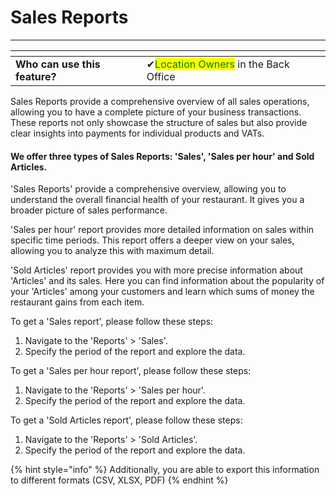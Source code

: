 # Sales Reports

***

<table data-card-size="large" data-view="cards"><thead><tr><th></th><th></th><th></th></tr></thead><tbody><tr><td><strong>Who can use this feature?</strong></td><td><span data-gb-custom-inline data-tag="emoji" data-code="2714">✔</span><mark style="color:green;">Location Owners</mark> in the Back Office</td><td></td></tr></tbody></table>

Sales Reports provide a comprehensive overview of all sales operations, allowing you to have a complete picture of your business transactions. These reports not only showcase the structure of sales but also provide clear insights into payments for individual products and VATs.&#x20;

#### We offer three types of Sales Reports: 'Sales', 'Sales per hour' and Sold Articles.&#x20;

'Sales Reports' provide a comprehensive overview, allowing you to understand the overall financial health of your restaurant. It gives you a broader picture of sales performance.

'Sales per hour' report provides more detailed information on sales within specific time periods. This report offers a deeper view on your sales, allowing you to analyze this with maximum detail.

'Sold Articles' report provides you with more precise information about 'Articles' and its sales. Here you can find information about the popularity of your 'Articles' among your customers and learn which sums of money the restaurant gains from each item.&#x20;

To get a 'Sales report', please follow these steps:

1. Navigate to the 'Reports' > 'Sales'.
2. Specify the period of the report and explore the data.

To get a 'Sales per hour report', please follow these steps:

1. Navigate to the 'Reports' > 'Sales per hour'.
2. Specify the period of the report and explore the data.

To get a 'Sold Articles report', please follow these steps:

1. Navigate to the 'Reports' > 'Sold Articles'.
2. Specify the period of the report and explore the data.

{% hint style="info" %}
Additionally, you are able to export this information to different formats (CSV, XLSX, PDF)
{% endhint %}
